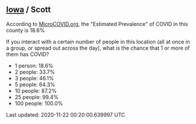 
## [Iowa](/united-states/iowa) / Scott

According to [MicroCOVID.org](http://microcovid.org),
the "Estimated Prevalence" of COVID in this county is 18.6%

If you interact with a certain number of people in this location
(all at once in a group, or spread out across the day), what is the chance that
1 or more of them has COVID?

- 1 person: 18.6%
- 2 people: 33.7%
- 3 people: 46.1%
- 5 people: 64.3%
- 10 people: 87.2%
- 25 people: 99.4%
- 100 people: 100.0%

Last updated: 2020-11-22 00:20:00.639997 UTC
